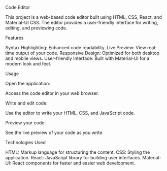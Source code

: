 Code Editor

This project is a web-based code editor built using HTML, CSS, React, and Material-UI CSS. The editor provides a user-friendly interface for writing, editing, and previewing code.

Features

Syntax Highlighting: Enhanced code readability.
Live Preview: View real-time output of your code.
Responsive Design: Optimized for both desktop and mobile views.
User-friendly Interface: Built with Material-UI for a modern look and feel.

Usage

Open the application:

Access the code editor in your web browser.

Write and edit code:

Use the editor to write your HTML, CSS, and JavaScript code.

Preview your code:

See the live preview of your code as you write.

Technologies Used

HTML: Markup language for structuring the content.
CSS: Styling the application.
React: JavaScript library for building user interfaces.
Material-UI: React components for faster and easier web development.

